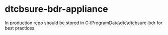 # dtcbsure-bdr-appliance

In production repo should be stored in C:\ProgramData\dtc\dtcbsure-bdr for best practices.
